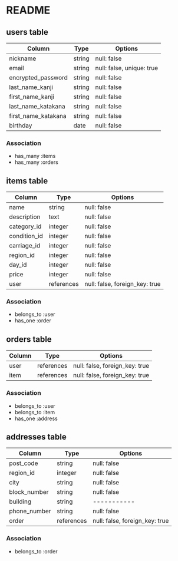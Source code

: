 # README

## users table
| Column                 | Type  | Options     |
| -----------------------| ------| ----------- |
| nickname               | string| null: false |
| email                  | string| null: false, unique: true |
| encrypted_password     | string| null: false |
| last_name_kanji        | string| null: false |
| first_name_kanji       | string| null: false |
| last_name_katakana     | string| null: false |
| first_name_katakana    | string| null: false |
| birthday               | date  | null: false |

### Association 

- has_many :items
- has_many :orders

## items table
| Column             | Type  | Options     |
| ----------------   | ------| ----------- |
| name               | string  | null: false |
| description        | text    | null: false |
| category_id        | integer | null: false |
| condition_id       | integer | null: false |
| carriage_id        | integer | null: false |
| region_id          | integer | null: false |
| day_id             | integer | null: false |
| price              | integer | null: false |
| user               | references| null: false, foreign_key: true |


### Association 
- belongs_to :user
- has_one :order


## orders table
| Column             | Type  | Options     |
| ----------------   | ------| ----------- |
| user               | references| null: false, foreign_key: true |
| item               | references| null: false, foreign_key: true |

### Association 
- belongs_to :user
- belongs_to :item
- has_one :address



## addresses table
| Column             | Type  | Options     |
| ----------------   | ------| ----------- |
| post_code          | string| null: false |
| region_id          |integer| null: false |
| city               | string| null: false |
| block_number       | string| null: false |
| building           | string| ----------- |
| phone_number       | string| null: false |
| order              | references| null: false, foreign_key: true |

### Association
- belongs_to :order







